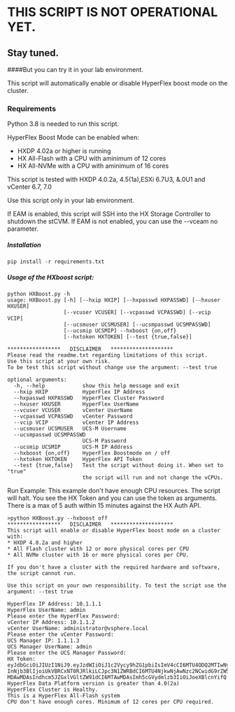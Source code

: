 # THIS SCRIPT IS NOT OPERATIONAL YET.
## Stay tuned.
####But you can try it in your lab environment.

This script will automatically enable or disable HyperFlex boost mode on the cluster.

### Requirements
Python 3.8 is needed to run this script.

HyperFlex Boost Mode can be enabled when:
- HXDP 4.02a or higher is running
- HX All-Flash with a CPU with aminimum of 12 cores
- HX All-NVMe with a CPU with aminimum of 16 cores

This script is tested with HXDP 4.0.2a, 4.5(1a),ESXi 6.7U3, &.0U1 and vCenter 6.7, 7.0

Use this script only in your lab environment.

If EAM is enabled, this script will SSH into the HX Storage Controller
to shutdown the stCVM.
If EAM is not enabled, you can use the --vceam no parameter.

##### Installation
```
pip install -r requirements.txt
```
##### Usage of the HXboost script:
```
python HXBoost.py -h
usage: HXBoost.py [-h] [--hxip HXIP] [--hxpasswd HXPASSWD] [--hxuser HXUSER]
                  [--vcuser VCUSER] [--vcpasswd VCPASSWD] [--vcip VCIP]
                  [--ucsmuser UCSMUSER] [--ucsmpasswd UCSMPASSWD]
                  [--ucsmip UCSMIP] --hxboost {on,off} 
                  [--hxtoken HXTOKEN] [--test {true,false}]

*****************   DISCLAIMER   ********************
Please read the readme.txt regarding limitations of this script.
Use this script at your own risk.
To be test this script without change use the argument: --test true 

optional arguments:
  -h, --help            show this help message and exit
  --hxip HXIP           HyperFlex IP Address
  --hxpasswd HXPASSWD   HyperFlex Cluster Password
  --hxuser HXUSER       HyperFlex UserName
  --vcuser VCUSER       vCenter UserName
  --vcpasswd VCPASSWD   vCenter Password
  --vcip VCIP           vCenter IP Address
  --ucsmuser UCSMUSER   UCS-M Username
  --ucsmpasswd UCSMPASSWD
                        UCS-M Password
  --ucsmip UCSMIP       UCS-M IP Address
  --hxboost {on,off}    HyperFlex Boostmode on / off
  --hxtoken HXTOKEN     HyperFlex API Token
  --test {true,false}   Test the script without doing it. When set to "true"
                        the script will run and not change the vCPUs.
```
Run Example:
This example don't have enough CPU resources. The script will halt.
You see the HX Token and you can use the token as arguments. There is a max of 5 auth within 15 minutes
against the HX Auth API.
```
>python HXBoost.py --hxboost off
*****************   DISCLAIMER   ********************
This script will enable or disable HyperFlex boost mode on a cluster with:
* HXDP 4.0.2a and higher
* All Flash cluster with 12 or more physical cores per CPU
* All NVMe cluster with 16 or more physical cores per CPU.

If you don't have a cluster with the required hardware and software, the script cannot run.

Use this script on your own responsibility. To test the script use the argument: --test true

HyperFlex IP Address: 10.1.1.1
HyperFlex UserName: admin
Please enter the HyperFlex Password:
vCenter IP Address: 10.1.1.2
vCenter UserName: administrator@vsphere.local
Please enter the vCenter Password:
UCS Manager IP: 1.1.1.3
UCS Manager UserName: admin
Please enter the UCS Manager Password:
HX Token:  eyJdbGciOiJIUzI1NiJ9.eyJzdWIiOiJ1c2Vycy9hZG1pbiIsImV4cCI6MTU4ODQ2MTIwNywidXNlciI6ImFkbWluIiwidG9rZW4iOiIxOSIs
InNjb3BlIjoiUkVBRCxNT0RJRlkiLCJpc3N1ZWRBdCI6MTU4NjkwNjAwNzc2NCwidG9rZW5MaWZlVGltZSI6MTU1NTIwMDAwMCwiaWRsZVRpbWVvdXQiOjE4
MDAwMDAsIndhcm5JZGxlVGltZW91dCI6MTAwMDAsImh5cGVydmlzb3IiOiJoeXBlcnYifQ.4w0U7CHKesnQBVxNuWNPHFj1OmAhDOGNO1kqpiFavAI
HyperFlex Data Platform version is greater than 4.0(2a)
HyperFlex Cluster is Healthy.
This is a HyperFlex All-Flash system
CPU don't have enough cores. Minimum of 12 cores per CPU required.

```
